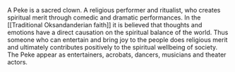 A Peke is a sacred clown. A religious performer and ritualist, who creates spiritual merit through comedic and dramatic performances. In the [[Traditional Oksandanderian faith]] it is believed that thoughts and emotions have a direct causation on the spiritual balance of the world. Thus someone who can entertain and bring joy to the people does religious merit and ultimately contributes positively to the spiritual wellbeing of society. 
The Peke appear as entertainers, acrobats, dancers, musicians and theater actors. 